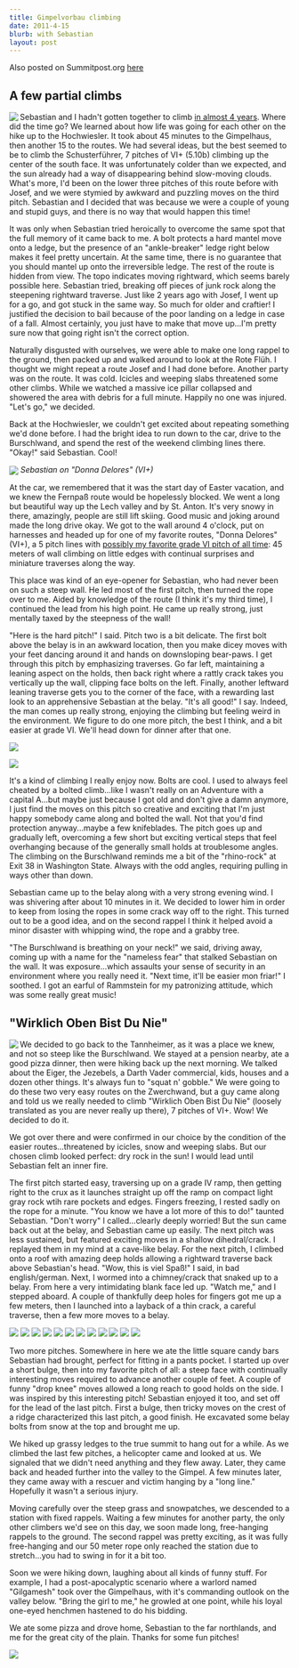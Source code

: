 ```yaml
---
title: Gimpelvorbau climbing
date: 2011-4-15
blurb: with Sebastian
layout: post
---
```


Also posted on Summitpost.org [here](http://www.summitpost.org/a-few-good-pitches/711474)

A few partial climbs
---

<a href="http://www.flickr.com/photos/ripsawridge/5643788197/"><img align="left" src="http://farm6.static.flickr.com/5269/5643788197_b29548f204.jpg"></a>Sebastian and I hadn't gotten together to climb <a href="http://www.summitpost.org/sunny-south-sides/286714">in almost 4 years</a>. Where did the time go? We learned about how life was going for each other on the hike up to the Hochwiesler. It took about 45 minutes to the Gimpelhaus, then another 15 to the routes. We had several ideas, but the best seemed to be to climb the Schusterführer, 7 pitches of VI+ (5.10b) climbing up the center of the south face. It was unfortunately colder than we expected, and the sun already had a way of disappearing behind slow-moving clouds. What's more, I'd been on the lower three pitches of this route before with Josef, and we were stymied by awkward and puzzling moves on the third pitch. Sebastian and I decided that was because we were a couple of young and stupid guys, and there is no way that would happen this time!

It was only when Sebastian tried heroically to overcome the same spot that the full memory of it came back to me. A bolt protects a hard mantel move onto a ledge, but the presence of an "ankle-breaker" ledge right below makes it feel pretty uncertain. At the same time, there is no guarantee that you should mantel up onto the irreversible ledge. The rest of the route is hidden from view. The topo indicates moving rightward, which seems barely possible here. Sebastian tried, breaking off pieces of junk rock along the steepening rightward traverse. Just like 2 years ago with Josef, I went up for a go, and got stuck in the same way. So much for older and craftier! I justified the decision to bail because of the poor landing on a ledge in case of a fall. Almost certainly, you just have to make that move up...I'm pretty sure now that going right isn't the correct option.

Naturally disgusted with ourselves, we were able to make one long rappel to the ground, then packed up and walked around to look at the Rote Flüh. I thought we might repeat a route Josef and I had done before. Another party was on the route. It was cold. Icicles and weeping slabs threatened some other climbs. While we watched a massive ice pillar collapsed and showered the area with debris for a full minute. Happily no one was injured. "Let's go," we decided.

Back at the Hochwiesler, we couldn't get excited about repeating something we'd done before. I had the bright idea to run down to the car, drive to the Burschlwand, and spend the rest of the weekend climbing lines there. "Okay!" said Sebastian. Cool!

<a href="http://www.flickr.com/photos/ripsawridge/5644356196/"><img align="center" src="http://farm6.static.flickr.com/5309/5644356196_cf90fb50ac.jpg"></a>
<i>Sebastian on "Donna Delores" (VI+)</i>

At the car, we remembered that it was the start day of Easter vacation, and we knew the Fernpaß route would be hopelessly blocked. We went a long but beautiful way up the Lech valley and by St. Anton. It's very snowy in there, amazingly, people are still lift skiing. Good music and joking around made the long drive okay. We got to the wall around 4 o'clock, put on harnesses and headed up for one of my favorite routes, "Donna Delores" (VI+), a 5 pitch lines with <a href="http://mountainwerksmm.blogspot.com/2010/05/burschlwand-climbing-with-stephan.html">possibly my favorite grade VI pitch of all time</a>: 45 meters of wall climbing on little edges with continual surprises and miniature traverses along the way.

This place was kind of an eye-opener for Sebastian, who had never been on such a steep wall. He led most of the first pitch, then turned the rope over to me. Aided by knowledge of the route (I think it's my third time), I continued the lead from his high point. He came up really strong, just mentally taxed by the steepness of the wall!

"Here is the hard pitch!" I said. Pitch two is a bit delicate. The first bolt above the belay is in an awkward location, then you make dicey moves with your feet dancing around it and hands on downsloping bear-paws. I get through this pitch by emphasizing traverses. Go far left, maintaining a leaning aspect on the holds, then back right where a rattly crack takes you vertically up the wall, clipping face bolts on the left. Finally, another leftward leaning traverse gets you to the corner of the face, with a rewarding last look to an apprehensive Sebastian at the belay. "It's all good!" I say. Indeed, the man comes up really strong, enjoying the climbing but feeling weird in the environment. We figure to do one more pitch, the best I think, and a bit easier at grade VI. We'll head down for dinner after that one.

<a href="http://www.flickr.com/photos/ripsawridge/5644356770/"><img align="center" src="http://farm6.static.flickr.com/5063/5644356770_33d40018f2.jpg"></a>

<a href="http://www.flickr.com/photos/ripsawridge/5644357558/"><img align="center" src="http://farm6.static.flickr.com/5108/5644357558_1e3f7440e6.jpg"></a>

It's a kind of climbing I really enjoy now. Bolts are cool. I used to always feel cheated by a bolted climb...like I wasn't really on an Adventure with a capital A...but maybe just because I got old and don't give a damn anymore, I just find the moves on this pitch so creative and exciting that I'm just happy somebody came along and bolted the wall. Not that you'd find protection anyway...maybe a few knifeblades. The pitch goes up and gradually left, overcoming a few short but exciting vertical steps that feel overhanging because of the generally small holds at troublesome angles. The climbing on the Burschlwand reminds me a bit of the "rhino-rock" at Exit 38 in Washington State. Always with the odd angles, requiring pulling in ways other than down.

Sebastian came up to the belay along with a very strong evening wind. I was shivering after about 10 minutes in it. We decided to lower him in order to keep from losing the ropes in some crack way off to the right. This turned out to be a good idea, and on the second rappel I think it helped avoid a minor disaster with whipping wind, the rope and a grabby tree.

"The Burschlwand is breathing on your neck!" we said, driving away, coming up with a name for the "nameless fear" that stalked Sebastian on the wall. It was exposure...which assaults your sense of security in an environment where you really need it. "Next time, it'll be easier mon friar!" I soothed. I got an earful of Rammstein for my patronizing attitude, which was some really great music!

"Wirklich Oben Bist Du Nie"
---

<a href="http://www.flickr.com/photos/ripsawridge/5645744316/"><img align="left" src="http://farm6.static.flickr.com/5306/5645744316_5769712970.jpg"></a>We decided to go back to the Tannheimer, as it was a place we knew, and not so steep like the Burschlwand. We stayed at a pension nearby, ate a good pizza dinner, then were hiking back up the next morning. We talked about the Eiger, the Jezebels, a Darth Vader commercial, kids, houses and a dozen other things. It's always fun to "squat n' gobble." We were going to do these two very easy routes on the Zwerchwand, but a guy came along and told us we really needed to climb "Wirklich Oben Bist Du Nie" (loosely translated as you are never really up there), 7 pitches of VI+. Wow! We decided to do it.

We got over there and were confirmed in our choice by the condition of the easier routes...threatened by icicles, snow and weeping slabs. But our chosen climb looked perfect: dry rock in the sun! I would lead until Sebastian felt an inner fire.

The first pitch started easy, traversing up on a grade IV ramp, then getting right to the crux as it launches straight up off the ramp on compact light gray rock wtih rare pockets and edges. Fingers freezing, I rested sadly on the rope for a minute. "You know we have a lot more of this to do!" taunted Sebastian. "Don't worry" I called...clearly deeply worried! But the sun came back out at the belay, and Sebastian came up easily. The next pitch was less sustained, but featured exciting moves in a shallow dihedral/crack. I replayed them in my mind at a cave-like belay. For the next pitch, I climbed onto a roof with amazing deep holds allowing a rightward traverse back above Sebastian's head. "Wow, this is viel Spaß!" I said, in bad english/german. Next, I wormed into a chimney/crack that snaked up to a belay. From here a very intimidating blank face led up. "Watch me," and I stepped aboard. A couple of thankfully deep holes for fingers got me up a few meters, then I launched into a layback of a thin crack, a careful traverse, then a few more moves to a belay.

<a href="http://www.flickr.com/photos/ripsawridge/5644364456/"><img src="http://farm6.static.flickr.com/5064/5644364456_b28b8a079f.jpg"></a>
<a href="http://www.flickr.com/photos/ripsawridge/5644365540/"><img src="http://farm6.static.flickr.com/5304/5644365540_5cd16e1c4c.jpg"></a>
<a href="http://www.flickr.com/photos/ripsawridge/5644366792/"><img src="http://farm6.static.flickr.com/5104/5644366792_3ddea1eb7c.jpg"></a>
<a href="http://www.flickr.com/photos/ripsawridge/5643800979/"><img src="http://farm6.static.flickr.com/5183/5643800979_45d4286602.jpg"></a>
<a href="http://www.flickr.com/photos/ripsawridge/5643801683/"><img src="http://farm6.static.flickr.com/5187/5643801683_40db047dc2.jpg"></a>
<a href="http://www.flickr.com/photos/ripsawridge/5643802315/"><img src="http://farm6.static.flickr.com/5063/5643802315_6bde693796.jpg"></a>
<a href="http://www.flickr.com/photos/ripsawridge/5644369942/"><img src="http://farm6.static.flickr.com/5062/5644369942_8f16d58aff.jpg"></a>
<a href="http://www.flickr.com/photos/ripsawridge/5644371494/"><img src="http://farm6.static.flickr.com/5028/5644371494_3f1154573f.jpg"></a>
<a href="http://www.flickr.com/photos/ripsawridge/5643805965/"><img src="http://farm6.static.flickr.com/5061/5643805965_a6eeb9bb2b.jpg"></a>
<a href="http://www.flickr.com/photos/ripsawridge/5643809127/"><img src="http://farm6.static.flickr.com/5229/5643809127_eb676258ed.jpg"></a>
<a href="http://www.flickr.com/photos/ripsawridge/5644377522/"><img src="http://farm6.static.flickr.com/5221/5644377522_f961b315af.jpg"></a>
<a href="http://www.flickr.com/photos/ripsawridge/5644380350/"><img src="http://farm6.static.flickr.com/5181/5644380350_b7a301f70b.jpg"></a>

Two more pitches. Somewhere in here we ate the little square candy bars Sebastian had brought, perfect for fitting in a pants pocket. I started up over a short bulge, then into my favorite pitch of all: a steep face with continually interesting moves required to advance another couple of feet. A couple of funny "drop knee" moves allowed a long reach to good holds on the side. I was inspired by this interesting pitch! Sebastian enjoyed it too, and set off for the lead of the last pitch. First a bulge, then tricky moves on the crest of a ridge characterized this last pitch, a good finish. He excavated some belay bolts from snow at the top and brought me up.

We hiked up grassy ledges to the true summit to hang out for a while. As we climbed the last few pitches, a helicopter came and looked at us. We signaled that we didn't need anything and they flew away. Later, they came back and headed further into the valley to the Gimpel. A few minutes later, they came away with a rescuer and victim hanging by a "long line." Hopefully it wasn't a serious injury.

Moving carefully over the steep grass and snowpatches, we descended to a station with fixed rappels. Waiting a few minutes for another party, the only other climbers we'd see on this day, we soon made long, free-hanging rappels to the ground. The second rappel was pretty exciting, as it was fully free-hanging and our 50 meter rope only reached the station due to stretch...you had to swing in for it a bit too.

Soon we were hiking down, laughing about all kinds of funny stuff. For example, I had a post-apocalyptic scenario where a warlord named "Gilgamesh" took over the Gimpelhaus, with it's commanding outlook on the valley below. "Bring the girl to me," he growled at one point, while his loyal one-eyed henchmen hastened to do his bidding. 

We ate some pizza and drove home, Sebastian to the far northlands, and me for the great city of the plain. Thanks for some fun pitches!
                    
<a href="http://www.flickr.com/photos/ripsawridge/5643816711/"><img src="http://farm6.static.flickr.com/5022/5643816711_50a60e2ff4.jpg"></a>
                                                                                    
